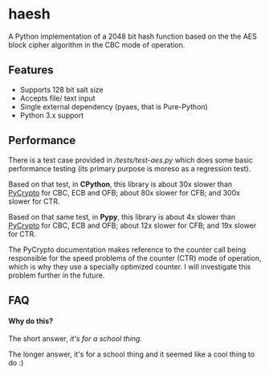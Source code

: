 haesh
=====

A Python implementation of a 2048 bit hash function based on the the AES block cipher algorithm in the CBC mode of operation.


Features
--------

* Supports 128 bit salt size
* Accepts file/ text input
* Single external dependency (pyaes, that is Pure-Python)
* Python 3.x support


Performance
-----------

There is a test case provided in _/tests/test-aes.py_ which does some basic performance testing (its primary purpose is moreso as a regression test).

Based on that test, in **CPython**, this library is about 30x slower than [PyCrypto](https://www.dlitz.net/software/pycrypto/) for CBC, ECB and OFB; about 80x slower for CFB; and 300x slower for CTR.

Based on that same test, in **Pypy**, this library is about 4x slower than [PyCrypto](https://www.dlitz.net/software/pycrypto/) for CBC, ECB and OFB; about 12x slower for CFB; and 19x slower for CTR.

The PyCrypto documentation makes reference to the counter call being responsible for the speed problems of the counter (CTR) mode of operation, which is why they use a specially optimized counter. I will investigate this problem further in the future.


FAQ
---

#### Why do this?

The short answer, *it's for a school thing.*

The longer answer,  it's for a school thing and it seemed like a cool thing to do :)
